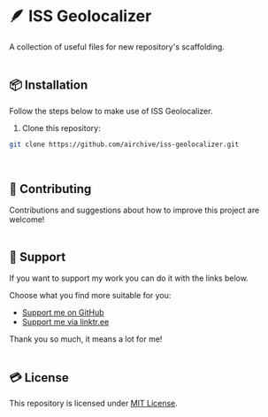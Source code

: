 # 🪶 ISS Geolocalizer
A collection of useful files for new repository's scaffolding.  
&nbsp;

## 📦 Installation  
Follow the steps below to make use of ISS Geolocalizer.
&nbsp;

1. Clone this repository:  
```bash
git clone https://github.com/airchive/iss-geolocalizer.git
```
&nbsp;

## 🤝 Contributing  
Contributions and suggestions about how to improve this project are welcome!  
&nbsp;  

## 💚 Support  
If you want to support my work you can do it with the links below.  

Choose what you find more suitable for you:  
- [Support me on GitHub](https://github.com/sponsors/Airscripts)  
- [Support me via linktr.ee](https://linktr.ee/airscript)  

Thank you so much, it means a lot for me!  
&nbsp;  

## 💳 License  
This repository is licensed under [MIT License](https://github.com/airchive/iss-geolocalizer/blob/main/LICENSE).  
&nbsp;
